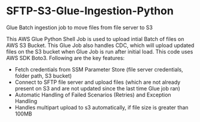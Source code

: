 # SFTP-S3-Glue-Ingestion-Python
Glue Batch ingestion job to move files from file server to S3

This AWS Glue Python Shell Job is used to upload intial Batch of files on AWS S3 Bucket. This Glue Job also handles CDC, which will upload updated files on the S3 bucket when Glue Job is run after initial load. This code uses AWS SDK Boto3. Following are the key features:
* Fetch credentials from SSM Parameter Store (file server credentials, folder path, S3 bucket)
* Connect to SFTP file server and upload files (which are not already present on S3 and are not updated since the last time Glue job ran)
* Automatic Handling of Failed Scenarios (Retries) and Exception Handling
* Handles multipart upload to s3 automatically, if file size is greater than 100MB
